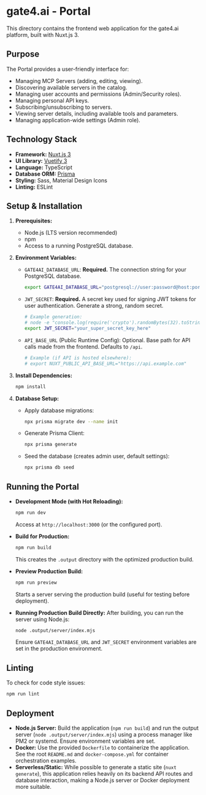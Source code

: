 # gate4.ai - Portal

This directory contains the frontend web application for the gate4.ai platform, built with Nuxt.js 3.

## Purpose

The Portal provides a user-friendly interface for:

*   Managing MCP Servers (adding, editing, viewing).
*   Discovering available servers in the catalog.
*   Managing user accounts and permissions (Admin/Security roles).
*   Managing personal API keys.
*   Subscribing/unsubscribing to servers.
*   Viewing server details, including available tools and parameters.
*   Managing application-wide settings (Admin role).

## Technology Stack

*   **Framework:** [Nuxt.js 3](https://nuxt.com/)
*   **UI Library:** [Vuetify 3](https://vuetifyjs.com/)
*   **Language:** TypeScript
*   **Database ORM:** [Prisma](https://www.prisma.io/)
*   **Styling:** Sass, Material Design Icons
*   **Linting:** ESLint

## Setup & Installation

1.  **Prerequisites:**
    *   Node.js (LTS version recommended)
    *   npm
    *   Access to a running PostgreSQL database.

2.  **Environment Variables:**
    *   `GATE4AI_DATABASE_URL`: **Required.** The connection string for your PostgreSQL database.
        ```bash
        export GATE4AI_DATABASE_URL="postgresql://user:password@host:port/database?sslmode=disable"
        ```
    *   `JWT_SECRET`: **Required.** A secret key used for signing JWT tokens for user authentication. Generate a strong, random secret.
        ```bash
        # Example generation:
        # node -e "console.log(require('crypto').randomBytes(32).toString('hex'))"
        export JWT_SECRET="your_super_secret_key_here"
        ```
    *   `API_BASE_URL` (Public Runtime Config): Optional. Base path for API calls made from the frontend. Defaults to `/api`.
        ```bash
        # Example (if API is hosted elsewhere):
        # export NUXT_PUBLIC_API_BASE_URL="https://api.example.com"
        ```

3.  **Install Dependencies:**
    ```bash
    npm install
    ```

4.  **Database Setup:**
    *   Apply database migrations:
        ```bash
        npx prisma migrate dev --name init
        ```
    *   Generate Prisma Client:
        ```bash
        npx prisma generate
        ```
    *   Seed the database (creates admin user, default settings):
        ```bash
        npx prisma db seed
        ```

## Running the Portal

*   **Development Mode (with Hot Reloading):**
    ```bash
    npm run dev
    ```
    Access at `http://localhost:3000` (or the configured port).

*   **Build for Production:**
    ```bash
    npm run build
    ```
    This creates the `.output` directory with the optimized production build.

*   **Preview Production Build:**
    ```bash
    npm run preview
    ```
    Starts a server serving the production build (useful for testing before deployment).

*   **Running Production Build Directly:**
    After building, you can run the server using Node.js:
    ```bash
    node .output/server/index.mjs
    ```
    Ensure `GATE4AI_DATABASE_URL` and `JWT_SECRET` environment variables are set in the production environment.

## Linting

To check for code style issues:
```bash
npm run lint
```

## Deployment

*   **Node.js Server:** Build the application (`npm run build`) and run the output server (`node .output/server/index.mjs`) using a process manager like PM2 or systemd. Ensure environment variables are set.
*   **Docker:** Use the provided `Dockerfile` to containerize the application. See the root `README.md` and `docker-compose.yml` for container orchestration examples.
*   **Serverless/Static:** While possible to generate a static site (`nuxt generate`), this application relies heavily on its backend API routes and database interaction, making a Node.js server or Docker deployment more suitable.